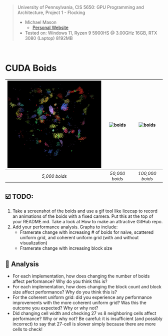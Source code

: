<!-- <div style="background: rgba(100, 150, 223, 0.2); padding: 10px;">
<p>
  <b>
    University of Pennsylvania, CIS 5650: GPU Programming and Architecture,
    Project 1 - Flocking
  </b>
</p>
<ul>
  <li>
    Michael Mason
    <ul>
      <li><a href="https://www.michaelmason.xyz/">Personal Website</a></li>
    </ul>
  </li>
  <li>Tested on: Windows 11, Ryzen 9 5900HS @ 3.00GHz 16GB, RTX 3080 (Laptop) 8192MB</li>
</ul>
</div> -->

> University of Pennsylvania, CIS 5650: GPU Programming and Architecture, Project 1 - Flocking
> * Michael Mason
>   + [Personal Website](https://www.michaelmason.xyz/)
> * Tested on: Windows 11, Ryzen 9 5900HS @ 3.00GHz 16GB, RTX 3080 (Laptop) 8192MB 

<br>

# CUDA Boids

| ![boids](boids5000.gif) | ![boids](boids50000.gif)  | ![boids](boids100000.gif) |
| :--: | :--: | :--:
| *5,000 boids* | *50,000 boids* | *100,000 boids*

<!-- ## Table of Contents

- [TODO](#todo)
- [Analysis](#analysis) -->

## ☑️ TODO:

1. Take a screenshot of the boids and use a gif tool like licecap to record an animations of the boids with a fixed camera. Put this at the top of your README.md. Take a look at How to make an attractive GitHub repo.
2. Add your performance analysis. Graphs to include:
    - Framerate change with increasing # of boids for naive, scattered uniform grid, and coherent uniform grid (with and without visualization)
    - Framerate change with increasing block size

## 📃 Analysis

- For each implementation, how does changing the number of boids affect performance? Why do you think this is?
- For each implementation, how does changing the block count and block size affect performance? Why do you think this is?
- For the coherent uniform grid: did you experience any performance improvements with the more coherent uniform grid? Was this the outcome you expected? Why or why not?
- Did changing cell width and checking 27 vs 8 neighboring cells affect performance? Why or why not? Be careful: it is insufficient (and possibly incorrect) to say that 27-cell is slower simply because there are more cells to check!